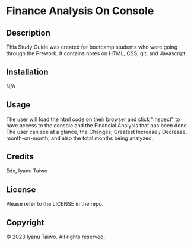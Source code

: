 # Finance Analysis On Console

## Description
This Study Guide was created for bootcamp students who were going through the Prework. It contains notes on HTML, CSS, git, and Javascript.

## Installation
N/A

## Usage
The user will load the html code on their browser and click "Inspect" to have access to the console and the Financial Analysis that has been done. The user can see at a glance, the Changes, Greatest Increase / Decrease, month-on-month, and also the total months being analyzed.

## Credits
Edx, Iyanu Taiwo

## License
Please refer to the LICENSE in the repo.

## Copyright
© 2023 Iyanu Taiwo. All rights reserved.




